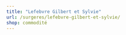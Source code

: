 ```yaml
---
title: "Lefebvre Gilbert et Sylvie"
url: /surgeres/lefebvre-gilbert-et-sylvie/
shop: commodité
---
```

